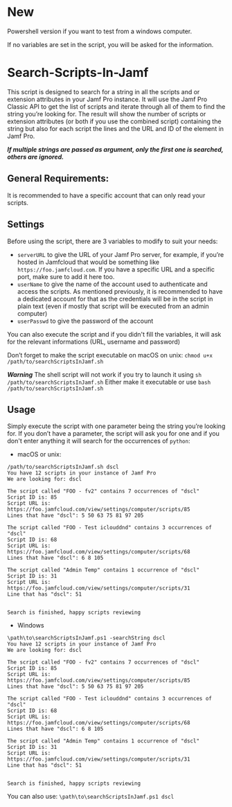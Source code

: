 # New

Powershell version if you want to test from a windows computer.

If no variables are set in the script, you will be asked for the information.

# Search-Scripts-In-Jamf

This script is designed to search for a string in all the scripts and or extension attributes in your Jamf Pro instance. It will use the Jamf Pro Classic API to get the list of scripts and iterate through all of them to find the string you’re looking for. The result will show the number of scripts or extension attributes (or both if you use the combined script) containing the string but also for each script the lines and the URL and ID of the element in Jamf Pro.

***If multiple strings are passed as argument, only the first one is searched, others are ignored.***

## General Requirements:

It is recommended to have a specific account that can only read your scripts.

## Settings

Before using the script, there are 3 variables to modify to suit your needs:
- `serverURL` to give the URL of your Jamf Pro server, for example, if you’re hosted in Jamfcloud that would be something like `https://foo.jamfcloud.com`. If you have a specific URL and a specific port, make sure to add it here too.
- `userName` to give the name of the account used to authenticate and access the scripts. As mentioned previously, it is recommended to have a dedicated account for that as the credentials will be in the script in plain text (even if mostly that script will be executed from an admin computer)
- `userPasswd` to give the password of the account

You can also execute the script and if you didn't fill the variables, it will ask for the relevant informations (URL, username and password)

Don’t forget to make the script executable on macOS on unix: 
`chmod u+x /path/to/searchScriptsInJamf.sh`

***Warning***
The shell script will not work if you try to launch it using `sh /path/to/searchScriptsInJamf.sh`
Either make it executable or use `bash /path/to/searchScriptsInJamf.sh`

## Usage

Simply execute the script with one parameter being the string you’re looking for. If you don’t have a parameter, the script will ask you for one and if you don't enter anything it will search for the occurrences of `python`:

- macOS or unix:
```
/path/to/searchScriptsInJamf.sh dscl
You have 12 scripts in your instance of Jamf Pro
We are looking for: dscl

The script called "FOO - fv2" contains 7 occurrences of "dscl"
Script ID is: 85
Script URL is: https://foo.jamfcloud.com/view/settings/computer/scripts/85
Lines that have "dscl": 5 50 63 75 81 97 205 

The script called "FOO - Test iclouddnd" contains 3 occurrences of "dscl"
Script ID is: 68
Script URL is: https://foo.jamfcloud.com/view/settings/computer/scripts/68
Lines that have "dscl": 6 8 105 

The script called "Admin Temp" contains 1 occurrence of "dscl"
Script ID is: 31
Script URL is: https://foo.jamfcloud.com/view/settings/computer/scripts/31
Line that has "dscl": 51 


Search is finished, happy scripts reviewing
```

- Windows
```
\path\to\searchScriptsInJamf.ps1 -searchString dscl
You have 12 scripts in your instance of Jamf Pro
We are looking for: dscl

The script called "FOO - fv2" contains 7 occurrences of "dscl"
Script ID is: 85
Script URL is: https://foo.jamfcloud.com/view/settings/computer/scripts/85
Lines that have "dscl": 5 50 63 75 81 97 205 

The script called "FOO - Test iclouddnd" contains 3 occurrences of "dscl"
Script ID is: 68
Script URL is: https://foo.jamfcloud.com/view/settings/computer/scripts/68
Lines that have "dscl": 6 8 105 

The script called "Admin Temp" contains 1 occurrence of "dscl"
Script ID is: 31
Script URL is: https://foo.jamfcloud.com/view/settings/computer/scripts/31
Line that has "dscl": 51 


Search is finished, happy scripts reviewing
```

You can also use:  `\path\to\searchScriptsInJamf.ps1 dscl`
